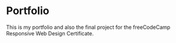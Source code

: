 # Portfolio

This is my portfolio and also the final project for the freeCodeCamp Responsive Web Design Certificate.
